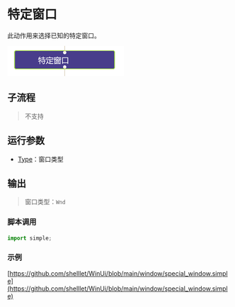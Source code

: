 # 特定窗口 
此动作用来选择已知的特定窗口。

![action](./images/2022-11-27_143849.png ':size=90%')

## 子流程
> 不支持

## 运行参数

* [Type](../../enums/KnownWindowType.md)：窗口类型



## 输出

> 窗口类型：`Wnd`


### 脚本调用

```python
import simple;

```

### 示例

[https://github.com/shelllet/WinUi/blob/main/window/special_window.simple](https://github.com/shelllet/WinUi/blob/main/window/special_window.simple)
